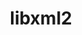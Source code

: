 ---
title: "libxml2"
layout: cache
categories: [package, v0.21.1]
meta: {"versions": ["2.10.3"], "compilers": ["apple-clang@=15.0.0", "cce@=15.0.1", "gcc@=11.1.0", "gcc@=11.3.0", "gcc@=11.4.0", "gcc@=12.3.0", "gcc@=7.3.1", "gcc@=7.5.0", "gcc@=9.4.0", "oneapi@=2023.2.0"], "oss": ["amzn2", "rhel8", "ubuntu18.04", "ubuntu20.04", "ubuntu22.04", "ventura"], "platforms": ["darwin", "linux"], "targets": ["aarch64", "neoverse_n1", "neoverse_v1", "ppc64le", "x86_64_v3", "zen4"], "stacks": ["aws-isc", "aws-isc-aarch64", "build_systems", "data-vis-sdk", "e4s", "e4s-cray-rhel", "e4s-neoverse_v1", "e4s-oneapi", "e4s-power", "e4s-rocm-external", "ml-darwin-aarch64-mps", "ml-linux-x86_64-cpu", "ml-linux-x86_64-cuda", "ml-linux-x86_64-rocm", "radiuss", "radiuss-aws", "radiuss-aws-aarch64", "root", "tutorial"], "num_specs": 17, "num_specs_by_stack": {"root": 17, "ml-darwin-aarch64-mps": 1, "aws-isc-aarch64": 2, "radiuss-aws-aarch64": 2, "radiuss-aws": 1, "aws-isc": 1, "e4s-cray-rhel": 1, "e4s-neoverse_v1": 1, "build_systems": 1, "radiuss": 1, "e4s-power": 1, "data-vis-sdk": 1, "e4s-rocm-external": 1, "e4s": 1, "e4s-oneapi": 1, "ml-linux-x86_64-cuda": 1, "ml-linux-x86_64-cpu": 1, "ml-linux-x86_64-rocm": 1, "tutorial": 2}}
spec_details: [{"hash": "cdrladutxyribrbun2shxczcbeksvi22", "compiler": "apple-clang@=15.0.0", "versions": ["2.10.3"], "os": "ventura", "platform": "darwin", "target": "aarch64", "variants": ["build_system=autotools", "+pic", "~python", "+shared"], "stacks": ["root", "ml-darwin-aarch64-mps"], "size": "-", "tarball": "https://binaries.spack.io/releases/v0.21.1/build_cache/darwin-ventura-aarch64/apple-clang-15.0.0/libxml2-2.10.3/darwin-ventura-aarch64-apple-clang-15.0.0-libxml2-2.10.3-cdrladutxyribrbun2shxczcbeksvi22.spack"}, {"hash": "ctdsmhb6tdlylo4nxa7ejhpyqoda2zv3", "compiler": "gcc@=7.3.1", "versions": ["2.10.3"], "os": "amzn2", "platform": "linux", "target": "aarch64", "variants": ["build_system=autotools", "+pic", "~python", "+shared"], "stacks": ["root", "aws-isc-aarch64"], "size": "-", "tarball": "https://binaries.spack.io/releases/v0.21.1/build_cache/linux-amzn2-aarch64/gcc-7.3.1/libxml2-2.10.3/linux-amzn2-aarch64-gcc-7.3.1-libxml2-2.10.3-ctdsmhb6tdlylo4nxa7ejhpyqoda2zv3.spack"}, {"hash": "uurua3a2rnm7rceqqgabbfpqvrxlynw5", "compiler": "gcc@=7.3.1", "versions": ["2.10.3"], "os": "amzn2", "platform": "linux", "target": "aarch64", "variants": ["build_system=autotools", "+pic", "~python", "+shared"], "stacks": ["root", "radiuss-aws-aarch64"], "size": "-", "tarball": "https://binaries.spack.io/releases/v0.21.1/build_cache/linux-amzn2-aarch64/gcc-7.3.1/libxml2-2.10.3/linux-amzn2-aarch64-gcc-7.3.1-libxml2-2.10.3-uurua3a2rnm7rceqqgabbfpqvrxlynw5.spack"}, {"hash": "azmpr6c5ru5ad2van4gu5vbstj6cerqj", "compiler": "gcc@=7.3.1", "versions": ["2.10.3"], "os": "amzn2", "platform": "linux", "target": "x86_64_v3", "variants": ["build_system=autotools", "+pic", "~python", "+shared"], "stacks": ["root", "radiuss-aws"], "size": "-", "tarball": "https://binaries.spack.io/releases/v0.21.1/build_cache/linux-amzn2-x86_64_v3/gcc-7.3.1/libxml2-2.10.3/linux-amzn2-x86_64_v3-gcc-7.3.1-libxml2-2.10.3-azmpr6c5ru5ad2van4gu5vbstj6cerqj.spack"}, {"hash": "keunoofi73b3vmekdzkqpcmyijfutc2o", "compiler": "gcc@=7.3.1", "versions": ["2.10.3"], "os": "amzn2", "platform": "linux", "target": "x86_64_v3", "variants": ["build_system=autotools", "+pic", "~python", "+shared"], "stacks": ["root", "aws-isc"], "size": "-", "tarball": "https://binaries.spack.io/releases/v0.21.1/build_cache/linux-amzn2-x86_64_v3/gcc-7.3.1/libxml2-2.10.3/linux-amzn2-x86_64_v3-gcc-7.3.1-libxml2-2.10.3-keunoofi73b3vmekdzkqpcmyijfutc2o.spack"}, {"hash": "xqfvx7dloj6nikq3y6at3rvx3fiinfzd", "compiler": "gcc@=7.3.1", "versions": ["2.10.3"], "os": "amzn2", "platform": "linux", "target": "neoverse_n1", "variants": ["build_system=autotools", "+pic", "~python", "+shared"], "stacks": ["root", "radiuss-aws-aarch64"], "size": "-", "tarball": "https://binaries.spack.io/releases/v0.21.1/build_cache/linux-amzn2-neoverse_n1/gcc-7.3.1/libxml2-2.10.3/linux-amzn2-neoverse_n1-gcc-7.3.1-libxml2-2.10.3-xqfvx7dloj6nikq3y6at3rvx3fiinfzd.spack"}, {"hash": "ocm23tx35dmtp7z5sfkqvw2j24qxpsh5", "compiler": "gcc@=7.3.1", "versions": ["2.10.3"], "os": "amzn2", "platform": "linux", "target": "neoverse_n1", "variants": ["build_system=autotools", "+pic", "~python", "+shared"], "stacks": ["root", "aws-isc-aarch64"], "size": "-", "tarball": "https://binaries.spack.io/releases/v0.21.1/build_cache/linux-amzn2-neoverse_n1/gcc-7.3.1/libxml2-2.10.3/linux-amzn2-neoverse_n1-gcc-7.3.1-libxml2-2.10.3-ocm23tx35dmtp7z5sfkqvw2j24qxpsh5.spack"}, {"hash": "tf2mvh5ncsqy7mi4uul3vk3e22dpkuos", "compiler": "cce@=15.0.1", "versions": ["2.10.3"], "os": "rhel8", "platform": "linux", "target": "zen4", "variants": ["build_system=autotools", "+pic", "~python", "+shared"], "stacks": ["root", "e4s-cray-rhel"], "size": "-", "tarball": "https://binaries.spack.io/releases/v0.21.1/build_cache/linux-rhel8-zen4/cce-15.0.1/libxml2-2.10.3/linux-rhel8-zen4-cce-15.0.1-libxml2-2.10.3-tf2mvh5ncsqy7mi4uul3vk3e22dpkuos.spack"}, {"hash": "zbeu45cpbali6ldqe4u6zyu3huyiwpmy", "compiler": "gcc@=11.4.0", "versions": ["2.10.3"], "os": "ubuntu20.04", "platform": "linux", "target": "neoverse_v1", "variants": ["build_system=autotools", "+pic", "~python", "+shared"], "stacks": ["root", "e4s-neoverse_v1"], "size": "-", "tarball": "https://binaries.spack.io/releases/v0.21.1/build_cache/linux-ubuntu20.04-neoverse_v1/gcc-11.4.0/libxml2-2.10.3/linux-ubuntu20.04-neoverse_v1-gcc-11.4.0-libxml2-2.10.3-zbeu45cpbali6ldqe4u6zyu3huyiwpmy.spack"}, {"hash": "hzocw3suyawfzi6ufnf7kkvso4zey5tk", "compiler": "gcc@=7.5.0", "versions": ["2.10.3"], "os": "ubuntu18.04", "platform": "linux", "target": "x86_64_v3", "variants": ["build_system=autotools", "+pic", "~python", "+shared"], "stacks": ["build_systems", "root", "radiuss"], "size": "-", "tarball": "https://binaries.spack.io/releases/v0.21.1/build_cache/linux-ubuntu18.04-x86_64_v3/gcc-7.5.0/libxml2-2.10.3/linux-ubuntu18.04-x86_64_v3-gcc-7.5.0-libxml2-2.10.3-hzocw3suyawfzi6ufnf7kkvso4zey5tk.spack"}, {"hash": "cr47mlutfiqlmnnc4nugznqhwttp65ow", "compiler": "gcc@=9.4.0", "versions": ["2.10.3"], "os": "ubuntu20.04", "platform": "linux", "target": "ppc64le", "variants": ["build_system=autotools", "+pic", "~python", "+shared"], "stacks": ["e4s-power", "root"], "size": "-", "tarball": "https://binaries.spack.io/releases/v0.21.1/build_cache/linux-ubuntu20.04-ppc64le/gcc-9.4.0/libxml2-2.10.3/linux-ubuntu20.04-ppc64le-gcc-9.4.0-libxml2-2.10.3-cr47mlutfiqlmnnc4nugznqhwttp65ow.spack"}, {"hash": "v2ec3wkq2imwpkx2kphpxpccpt3sjooi", "compiler": "gcc@=11.1.0", "versions": ["2.10.3"], "os": "ubuntu20.04", "platform": "linux", "target": "x86_64_v3", "variants": ["build_system=autotools", "+pic", "~python", "+shared"], "stacks": ["root", "data-vis-sdk"], "size": "-", "tarball": "https://binaries.spack.io/releases/v0.21.1/build_cache/linux-ubuntu20.04-x86_64_v3/gcc-11.1.0/libxml2-2.10.3/linux-ubuntu20.04-x86_64_v3-gcc-11.1.0-libxml2-2.10.3-v2ec3wkq2imwpkx2kphpxpccpt3sjooi.spack"}, {"hash": "rqqfyvnnyw3qxchbmwf25hutgkt7pchv", "compiler": "gcc@=11.4.0", "versions": ["2.10.3"], "os": "ubuntu20.04", "platform": "linux", "target": "x86_64_v3", "variants": ["build_system=autotools", "+pic", "~python", "+shared"], "stacks": ["root", "e4s-rocm-external", "e4s"], "size": "-", "tarball": "https://binaries.spack.io/releases/v0.21.1/build_cache/linux-ubuntu20.04-x86_64_v3/gcc-11.4.0/libxml2-2.10.3/linux-ubuntu20.04-x86_64_v3-gcc-11.4.0-libxml2-2.10.3-rqqfyvnnyw3qxchbmwf25hutgkt7pchv.spack"}, {"hash": "ncu7stvf42ijn5wmszn73fohz3snir2b", "compiler": "oneapi@=2023.2.0", "versions": ["2.10.3"], "os": "ubuntu20.04", "platform": "linux", "target": "x86_64_v3", "variants": ["build_system=autotools", "+pic", "~python", "+shared"], "stacks": ["root", "e4s-oneapi"], "size": "-", "tarball": "https://binaries.spack.io/releases/v0.21.1/build_cache/linux-ubuntu20.04-x86_64_v3/oneapi-2023.2.0/libxml2-2.10.3/linux-ubuntu20.04-x86_64_v3-oneapi-2023.2.0-libxml2-2.10.3-ncu7stvf42ijn5wmszn73fohz3snir2b.spack"}, {"hash": "r5r6ev4hmvkutnxvye2rvgcs4latnlt6", "compiler": "gcc@=11.3.0", "versions": ["2.10.3"], "os": "ubuntu22.04", "platform": "linux", "target": "x86_64_v3", "variants": ["build_system=autotools", "+pic", "~python", "+shared"], "stacks": ["root", "ml-linux-x86_64-cuda", "ml-linux-x86_64-cpu", "ml-linux-x86_64-rocm"], "size": "-", "tarball": "https://binaries.spack.io/releases/v0.21.1/build_cache/linux-ubuntu22.04-x86_64_v3/gcc-11.3.0/libxml2-2.10.3/linux-ubuntu22.04-x86_64_v3-gcc-11.3.0-libxml2-2.10.3-r5r6ev4hmvkutnxvye2rvgcs4latnlt6.spack"}, {"hash": "67qoxbv3pyyep745wytvlgnnosn6pwnr", "compiler": "gcc@=11.4.0", "versions": ["2.10.3"], "os": "ubuntu22.04", "platform": "linux", "target": "x86_64_v3", "variants": ["build_system=autotools", "+pic", "~python", "+shared"], "stacks": ["root", "tutorial"], "size": "-", "tarball": "https://binaries.spack.io/releases/v0.21.1/build_cache/linux-ubuntu22.04-x86_64_v3/gcc-11.4.0/libxml2-2.10.3/linux-ubuntu22.04-x86_64_v3-gcc-11.4.0-libxml2-2.10.3-67qoxbv3pyyep745wytvlgnnosn6pwnr.spack"}, {"hash": "damyeoscgt5gdqacxr2xv2ewplkequwl", "compiler": "gcc@=12.3.0", "versions": ["2.10.3"], "os": "ubuntu22.04", "platform": "linux", "target": "x86_64_v3", "variants": ["build_system=autotools", "+pic", "~python", "+shared"], "stacks": ["root", "tutorial"], "size": "-", "tarball": "https://binaries.spack.io/releases/v0.21.1/build_cache/linux-ubuntu22.04-x86_64_v3/gcc-12.3.0/libxml2-2.10.3/linux-ubuntu22.04-x86_64_v3-gcc-12.3.0-libxml2-2.10.3-damyeoscgt5gdqacxr2xv2ewplkequwl.spack"}]
---